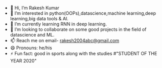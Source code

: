 - 👋 Hi, I’m Rakesh Kumar
- 👀 I’m interested in python(OOPs),datascience,machine learning,deep learning,big data tools & AI.
- 🌱 I’m currently learning RNN in deep learning.
- 💞️ I’m looking to collaborate on some good projects in the field of datascience and ML.
- 📫 Reach me on email- rakesh2004abc@gmail.com
- 😄 Pronouns: he/his
- ⚡ Fun fact: good in sports along with the studies #"STUDENT OF THE YEAR 2020"

<!---
rakeshprok/rakeshprok is a ✨ special ✨ repository because its `README.md` (this file) appears on your GitHub profile.
You can click the Preview link to take a look at your changes.
--->
